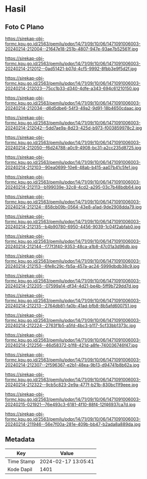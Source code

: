 # Hasil

## Foto C Plano

https://sirekap-obj-formc.kpu.go.id/2563/pemilu/pdpr/14/71/09/10/06/1471091006003-20240214-212004--21647e18-251b-4807-947e-93ae7b52561f.jpg

https://sirekap-obj-formc.kpu.go.id/2563/pemilu/pdpr/14/71/09/10/06/1471091006003-20240214-212012--0ad51421-b07d-4cf5-9992-8fbb3e9f5d2f.jpg

https://sirekap-obj-formc.kpu.go.id/2563/pemilu/pdpr/14/71/09/10/06/1471091006003-20240214-212023--75cc1b33-d340-4dfe-a343-694c61210150.jpg

https://sirekap-obj-formc.kpu.go.id/2563/pemilu/pdpr/14/71/09/10/06/1471091006003-20240214-212034--d6d5dbe6-54f3-49a2-9d91-18b4650cdaac.jpg

https://sirekap-obj-formc.kpu.go.id/2563/pemilu/pdpr/14/71/09/10/06/1471091006003-20240214-212042--5dd7ae9a-8d23-425d-b973-f003859978c2.jpg

https://sirekap-obj-formc.kpu.go.id/2563/pemilu/pdpr/14/71/09/10/06/1471091006003-20240214-212050--f6d24788-a0c9-4908-bc31-a2cc235d8725.jpg

https://sirekap-obj-formc.kpu.go.id/2563/pemilu/pdpr/14/71/09/10/06/1471091006003-20240214-212103--90ea0699-10e6-48ab-b415-aa07b41c5fe1.jpg

https://sirekap-obj-formc.kpu.go.id/2563/pemilu/pdpr/14/71/09/10/06/1471091006003-20240214-212113--b199039e-32c8-4cd2-a295-03c7b48bdb64.jpg

https://sirekap-obj-formc.kpu.go.id/2563/pemilu/pdpr/14/71/09/10/06/1471091006003-20240214-212124--858cb09b-0564-43e8-a1ad-9de2908dda79.jpg

https://sirekap-obj-formc.kpu.go.id/2563/pemilu/pdpr/14/71/09/10/06/1471091006003-20240214-212135--b4b90780-6950-4456-9039-1c04f2abfab0.jpg

https://sirekap-obj-formc.kpu.go.id/2563/pemilu/pdpr/14/71/09/10/06/1471091006003-20240214-212144--f77f3f40-9353-48ca-a1b8-47c01a3d96db.jpg

https://sirekap-obj-formc.kpu.go.id/2563/pemilu/pdpr/14/71/09/10/06/1471091006003-20240214-212153--6fe8c29c-fb5a-457a-ac24-5999dbdb38c9.jpg

https://sirekap-obj-formc.kpu.go.id/2563/pemilu/pdpr/14/71/09/10/06/1471091006003-20240214-212205--07599a14-df34-4d21-be4b-5ff9b729dd7d.jpg

https://sirekap-obj-formc.kpu.go.id/2563/pemilu/pdpr/14/71/09/10/06/1471091006003-20240214-212213--2764db81-fa0b-41ad-bfb8-8b5afd600751.jpg

https://sirekap-obj-formc.kpu.go.id/2563/pemilu/pdpr/14/71/09/10/06/1471091006003-20240214-212224--2763f1b5-a5fd-4bc3-b117-5cf33bb1373c.jpg

https://sirekap-obj-formc.kpu.go.id/2563/pemilu/pdpr/14/71/09/10/06/1471091006003-20240214-212256--46d58372-b1f8-421d-a8fe-740036746f47.jpg

https://sirekap-obj-formc.kpu.go.id/2563/pemilu/pdpr/14/71/09/10/06/1471091006003-20240214-212307--2f596367-e2b1-48ea-9b13-d94741b8b62a.jpg

https://sirekap-obj-formc.kpu.go.id/2563/pemilu/pdpr/14/71/09/10/06/1471091006003-20240214-212322--9cb5c823-2e9a-477f-b21b-830bc11f9eee.jpg

https://sirekap-obj-formc.kpu.go.id/2563/pemilu/pdpr/14/71/09/10/06/1471091006003-20240215-021921--76e493c3-6181-4f10-88f4-12f46937ca7d.jpg

https://sirekap-obj-formc.kpu.go.id/2563/pemilu/pdpr/14/71/09/10/06/1471091006003-20240214-211946--56e7f00a-281e-409b-bb47-b2ada8a889da.jpg


## Metadata

| Key        | Value               |
| ---------- | ------------------- |
| Time Stamp | 2024-02-17 13:05:41 |
| Kode Dapil | 1401                |



